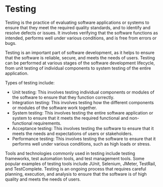 # Testing

Testing is the practice of evaluating software applications or systems to
ensure that they meet the required quality standards, and to identify and
resolve defects or issues. It involves verifying that the software functions
as intended, performs well under various conditions, and is free from errors
or bugs.

Testing is an important part of software development, as it helps to ensure
that the software is reliable, secure, and meets the needs of users. Testing
can be performed at various stages of the software development lifecycle, from
unit testing of individual components to system testing of the entire application.

Types of testing include:

- Unit testing: This involves testing individual components or modules of
the software to ensure that they function correctly.
- Integration testing: This involves testing how the different components
or modules of the software work together.
- System testing: This involves testing the entire software application or
system to ensure that it meets the required functional and non-functional
requirements.
- Acceptance testing: This involves testing the software to ensure that it
meets the needs and expectations of users or stakeholders.
- Performance testing: This involves testing the software to ensure that it
performs well under various conditions, such as high loads or stress.

Tools and technologies commonly used in testing include testing frameworks,
test automation tools, and test management tools. Some popular examples of
testing tools include JUnit, Selenium, JMeter, TestRail, and TestComplete.
Testing is an ongoing process that requires careful planning, execution, and
analysis to ensure that the software is of high quality and meets the needs
of users.
